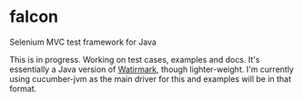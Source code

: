 falcon
======

Selenium MVC test framework for Java

This is in progress. Working on test cases, examples and docs. It's essentially a Java version of [Watirmark](https://github.com/watirmark/watirmark), though lighter-weight. I'm currently using cucumber-jvm as the main driver for this and examples will be in that format.  
